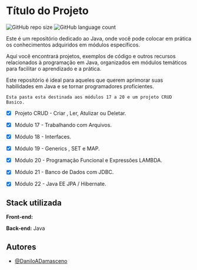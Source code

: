 
# Título do Projeto

![GitHub repo size](https://img.shields.io/github/repo-size/DaniloADamasceno/Curso-de-JAVA?style=for-the-badge)
![GitHub language count](https://img.shields.io/github/languages/count/DaniloADamasceno/Curso-de-JAVA?style=for-the-badge)


<p>Este é um repositório dedicado ao Java, onde você pode colocar em prática os conhecimentos adquiridos em módulos específicos.</p> 
 <p> Aqui você encontrará projetos, exemplos de código e outros recursos relacionados à programação em Java, organizados em módulos temáticos para facilitar o aprendizado e a prática. </p> 
  <p>Este repositório é ideal para aqueles que querem aprimorar suas habilidades em Java e se tornar programadores proficientes. <p>

    Esta pasta esta destinada aos módulos 17 a 20 e um projeto CRUD Basico.
 
- [x] Projeto CRUD - Criar , Ler, Atulizar ou Deletar.

- [x] Módulo 17 - Trabalhando com Arquivos.

- [x] Módulo 18 - Interfaces.

- [x] Módulo 19 - Generics , SET e MAP.

- [x] Módulo 20 - Programação Funcional e Expressões LAMBDA.

- [x] Módulo 21 - Banco de Dados com JDBC.
      
- [x] Módulo 22 - Java EE JPA / Hibernate.
      
   


## Stack utilizada

**Front-end:** 

**Back-end:** Java


## Autores

- [@DaniloADamasceno](https://github.com/DaniloADamasceno/)

